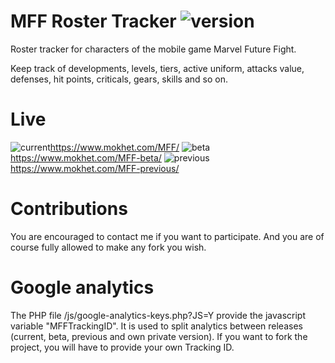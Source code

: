 # MFF Roster Tracker ![version](https://img.shields.io/badge/version-2.0.1-blue.svg)
Roster tracker for characters of the mobile game Marvel Future Fight.

Keep track of developments, levels, tiers, active uniform, attacks value, defenses, hit points, criticals, gears, skills and so on.

# Live

![current](https://img.shields.io/badge/Current_release-stable-green.svg?style=flat)https://www.mokhet.com/MFF/
![beta](https://img.shields.io/badge/Beta_release-unstable-red.svg?style=flat) https://www.mokhet.com/MFF-beta/
![previous](https://img.shields.io/badge/Previous_release-stable-green.svg?style=flat) https://www.mokhet.com/MFF-previous/

# Contributions

You are encouraged to contact me if you want to participate. And you are of course fully allowed to make any fork you wish.

# Google analytics

The PHP file /js/google-analytics-keys.php?JS=Y provide the javascript variable "MFFTrackingID". It is used to split analytics between releases (current, beta, previous and own private version). If you want to fork the project, you will have to provide your own Tracking ID.
